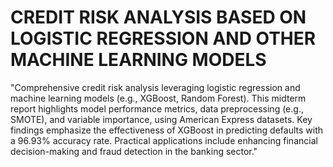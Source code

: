 # CREDIT RISK ANALYSIS BASED ON LOGISTIC REGRESSION AND OTHER MACHINE LEARNING MODELS

"Comprehensive credit risk analysis leveraging logistic regression and machine learning models (e.g., XGBoost, Random Forest). This midterm report highlights model performance metrics, data preprocessing (e.g., SMOTE), and variable importance, using American Express datasets. Key findings emphasize the effectiveness of XGBoost in predicting defaults with a 96.93% accuracy rate. Practical applications include enhancing financial decision-making and fraud detection in the banking sector."






